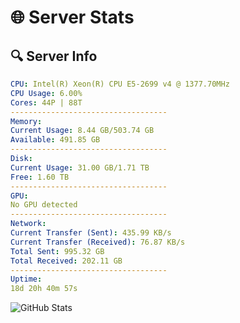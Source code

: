 # 🌐 Server Stats
## 🔍 Server Info
```yaml
CPU: Intel(R) Xeon(R) CPU E5-2699 v4 @ 1377.70MHz
CPU Usage: 6.00%
Cores: 44P | 88T
-----------------------------------
Memory:
Current Usage: 8.44 GB/503.74 GB
Available: 491.85 GB
-----------------------------------
Disk:
Current Usage: 31.00 GB/1.71 TB
Free: 1.60 TB
-----------------------------------
GPU:
No GPU detected
-----------------------------------
Network:
Current Transfer (Sent): 435.99 KB/s
Current Transfer (Received): 76.87 KB/s
Total Sent: 995.32 GB
Total Received: 202.11 GB
-----------------------------------
Uptime:
18d 20h 40m 57s
```
![GitHub Stats](https://img.shields.io/badge/Updated-2025-05-08_13:49:45-blue)